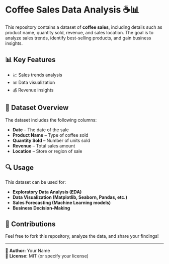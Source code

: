# Coffee Sales Data Analysis ☕📊
This repository contains a dataset of **coffee sales**, including details such as product name, quantity sold, revenue, and sales location. The goal is to analyze sales trends, identify best-selling products, and gain business insights.  

## 📊 Key Features  
- 📈 Sales trends analysis  
- 📊 Data visualization  
- 💰 Revenue insights  

## 📂 Dataset Overview  
The dataset includes the following columns:  
- **Date** – The date of the sale  
- **Product Name** – Type of coffee sold  
- **Quantity Sold** – Number of units sold  
- **Revenue** – Total sales amount  
- **Location** – Store or region of sale  

## 🔍 Usage  
This dataset can be used for:  
- **Exploratory Data Analysis (EDA)**  
- **Data Visualization (Matplotlib, Seaborn, Pandas, etc.)**  
- **Sales Forecasting (Machine Learning models)**  
- **Business Decision-Making**  

## 🚀 Contributions  
Feel free to fork this repository, analyze the data, and share your findings!  

---

📌 **Author:** Your Name  
📌 **License:** MIT (or specify your license)  
